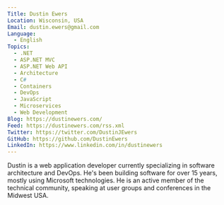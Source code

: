 ```yaml
---
Title: Dustin Ewers
Location: Wisconsin, USA
Email: dustin.ewers@gmail.com
Language:
  - English
Topics:
  - .NET
  - ASP.NET MVC
  - ASP.NET Web API
  - Architecture
  - C#
  - Containers
  - DevOps
  - JavaScript
  - Microservices
  - Web Development
Blog: https://dustinewers.com/
Feed: https://dustinewers.com/rss.xml
Twitter: https://twitter.com/DustinJEwers
GitHub: https://github.com/DustinEwers
LinkedIn: https://www.linkedin.com/in/dustinewers
---
```

Dustin is a web application developer currently specializing in software architecture and DevOps. He's been building software for over 15 years, mostly using Microsoft technologies. He is an active member of the technical community, speaking at user groups and conferences in the Midwest USA. 
